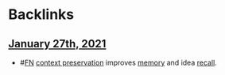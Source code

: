 
# Backlinks
## [January 27th, 2021](<January 27th, 2021.md>)
- #[FN](<FN.md>) [context preservation](<context preservation.md>) improves [memory](<memory.md>) and idea [recall](<recall.md>).

